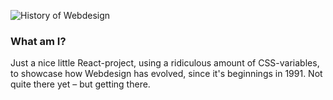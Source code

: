 ![History of Webdesign](https://res.cloudinary.com/dr24t0rw2/image/upload/v1656325710/preview_imbbbf.png)

### What am I?

Just a nice little React-project, using a ridiculous amount of CSS-variables, to showcase how Webdesign has evolved, since it's beginnings in 1991. Not quite there yet – but getting there.
